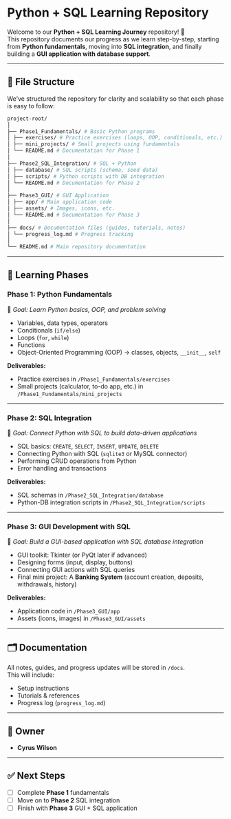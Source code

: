 # Python + SQL Learning Repository

Welcome to our **Python + SQL Learning Journey** repository! 🚀  
This repository documents our progress as we learn step-by-step, starting from **Python fundamentals**, moving into **SQL integration**, and finally building a **GUI application with database support**.

---

## 📂 File Structure

We’ve structured the repository for clarity and scalability so that each phase is easy to follow:

```GraphQL
project-root/
│
├── Phase1_Fundamentals/ # Basic Python programs
│ ├── exercises/ # Practice exercises (loops, OOP, conditionals, etc.)
│ ├── mini_projects/ # Small projects using fundamentals
│ └── README.md # Documentation for Phase 1
│
├── Phase2_SQL_Integration/ # SQL + Python
│ ├── database/ # SQL scripts (schema, seed data)
│ ├── scripts/ # Python scripts with DB integration
│ └── README.md # Documentation for Phase 2
│
├── Phase3_GUI/ # GUI Application
│ ├── app/ # Main application code
│ ├── assets/ # Images, icons, etc.
│ └── README.md # Documentation for Phase 3
│
├── docs/ # Documentation files (guides, tutorials, notes)
│ └── progress_log.md # Progress tracking
│
└── README.md # Main repository documentation
```

---

## 📖 Learning Phases

### **Phase 1: Python Fundamentals**

📍 _Goal: Learn Python basics, OOP, and problem solving_

- Variables, data types, operators
- Conditionals (`if/else`)
- Loops (`for`, `while`)
- Functions
- Object-Oriented Programming (OOP) → classes, objects, `__init__`, `self`

**Deliverables:**

- Practice exercises in `/Phase1_Fundamentals/exercises`
- Small projects (calculator, to-do app, etc.) in `/Phase1_Fundamentals/mini_projects`

---

### **Phase 2: SQL Integration**

📍 _Goal: Connect Python with SQL to build data-driven applications_

- SQL basics: `CREATE`, `SELECT`, `INSERT`, `UPDATE`, `DELETE`
- Connecting Python with SQL (`sqlite3` or MySQL connector)
- Performing CRUD operations from Python
- Error handling and transactions

**Deliverables:**

- SQL schemas in `/Phase2_SQL_Integration/database`
- Python-DB integration scripts in `/Phase2_SQL_Integration/scripts`

---

### **Phase 3: GUI Development with SQL**

📍 _Goal: Build a GUI-based application with SQL database integration_

- GUI toolkit: Tkinter (or PyQt later if advanced)
- Designing forms (input, display, buttons)
- Connecting GUI actions with SQL queries
- Final mini project: A **Banking System** (account creation, deposits, withdrawals, history)

**Deliverables:**

- Application code in `/Phase3_GUI/app`
- Assets (icons, images) in `/Phase3_GUI/assets`

---

## 🗂 Documentation

All notes, guides, and progress updates will be stored in `/docs`.  
This will include:

- Setup instructions
- Tutorials & references
- Progress log (`progress_log.md`)

---

## 👥 Owner

- **Cyrus Wilson**

---

## ✅ Next Steps

- [ ] Complete **Phase 1** fundamentals
- [ ] Move on to **Phase 2** SQL integration
- [ ] Finish with **Phase 3** GUI + SQL application
